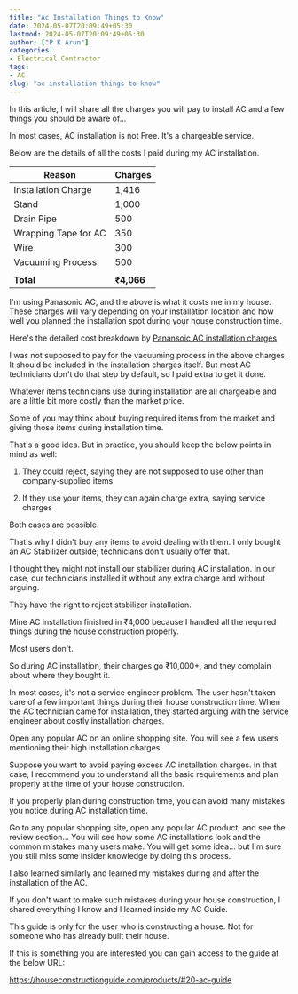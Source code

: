 ```yaml
---
title: "Ac Installation Things to Know"
date: 2024-05-07T20:09:49+05:30
lastmod: 2024-05-07T20:09:49+05:30
author: ["P K Arun"]
categories: 
- Electrical Contractor
tags: 
- AC
slug: "ac-installation-things-to-know"
---
```

In this article, I will share all the charges you will pay to install AC and a few things you should be aware of…

In most cases, AC installation is not Free. It's a chargeable service.

Below are the details of all the costs I paid during my AC installation.

|    **Reason**        | **Charges**|
|----------------------|--------|
| Installation Charge  | 1,416  |
| Stand                | 1,000  |
| Drain Pipe           | 500    |
| Wrapping Tape for AC | 350    |
| Wire                 | 300    |
| Vacuuming Process    | 500    |
|                      |        |
| **Total**            | **₹4,066** |



I'm using Panasonic AC, and the above is what it costs me in my house. These charges will vary depending on your installation location and how well you planned the installation spot during your house construction time.

Here's the detailed cost breakdown by [Panansoic AC installation charges](https://www.panasonic.com/in/consumer/ac-installation-essentials-chargeables.html)

I was not supposed to pay for the vacuuming process in the above charges. It should be included in the installation charges itself. But most AC technicians don't do that step by default, so I paid extra to get it done.

Whatever items technicians use during installation are all chargeable and are a little bit more costly than the market price.

Some of you may think about buying required items from the market and giving those items during installation time.

That's a good idea. But in practice, you should keep the below points in mind as well:

1) They could reject, saying they are not supposed to use other than company-supplied items

2) If they use your items, they can again charge extra, saying service charges

Both cases are possible.

That's why I didn't buy any items to avoid dealing with them. I only bought an AC Stabilizer outside; technicians don't usually offer that.

I thought they might not install our stabilizer during AC installation. In our case, our technicians installed it without any extra charge and without arguing.

They have the right to reject stabilizer installation.

Mine AC installation finished in ₹4,000 because I handled all the required things during the house construction properly.

Most users don't.

So during AC installation, their charges go ₹10,000+, and they complain about where they bought it.

In most cases, it's not a service engineer problem. The user hasn't taken care of a few important things during their house construction time. When the AC technician came for installation, they started arguing with the service engineer about costly installation charges.

Open any popular AC on an online shopping site. You will see a few users mentioning their high installation charges.

Suppose you want to avoid paying excess AC installation charges. In that case, I recommend you to understand all the basic requirements and plan properly at the time of your house construction.

If you properly plan during construction time, you can avoid many mistakes you notice during AC installation time.

Go to any popular shopping site, open any popular AC product, and see the review section…
You will see how some AC installations look and the common mistakes many users make. You will get some idea… but I'm sure you still miss some insider knowledge by doing this process.

I also learned similarly and learned my mistakes during and after the installation of the AC.

If you don't want to make such mistakes during your house construction, I shared everything 
I know and l learned inside my AC Guide.

This guide is only for the user who is constructing a house. Not for someone who has already built their house.

If this is something you are interested you can gain access to the guide at the below URL:

https://houseconstructionguide.com/products/#20-ac-guide



